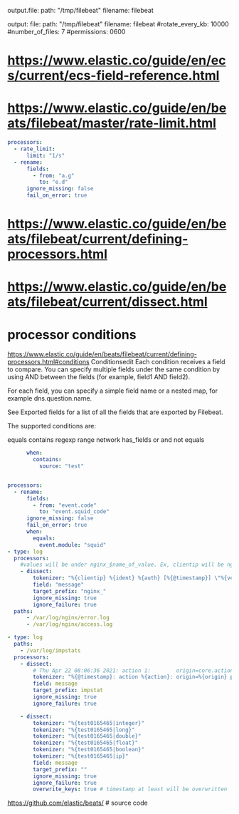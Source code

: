 output.file:
  path: "/tmp/filebeat"
  filename: filebeat

output:
  file:
	path: "/tmp/filebeat"
	filename: filebeat
	#rotate_every_kb: 10000
	#number_of_files: 7
	#permissions: 0600

# https://www.elastic.co/guide/en/ecs/current/ecs-field-reference.html

# https://www.elastic.co/guide/en/beats/filebeat/master/rate-limit.html
```yaml
processors:
  - rate_limit:
      limit: "1/s"
  - rename:
      fields:
        - from: "a.g"
          to: "e.d"
      ignore_missing: false
      fail_on_error: true
```
# https://www.elastic.co/guide/en/beats/filebeat/current/defining-processors.html
# https://www.elastic.co/guide/en/beats/filebeat/current/dissect.html
# processor conditions
https://www.elastic.co/guide/en/beats/filebeat/current/defining-processors.html#conditions
Conditionsedit
Each condition receives a field to compare. You can specify multiple fields under the same condition by using AND between the fields (for example, field1 AND field2).

For each field, you can specify a simple field name or a nested map, for example dns.question.name.

See Exported fields for a list of all the fields that are exported by Filebeat.

The supported conditions are:

equals
contains
regexp
range
network
has_fields
or
and
not
equals
```yaml
      when:
        contains:
          source: "test"


processors:
  - rename:
      fields:
        - from: "event.code"
          to: "event.squid_code"
      ignore_missing: false
      fail_on_error: true
      when:
        equals:
          event.module: "squid"
- type: log
  processors:
    #values will be under nginx_$name_of_value. Ex, clientip will be nginx_clientip
    - dissect:
        tokenizer: "%{clientip} %{ident} %{auth} [%{@timestamp}] \"%{verb} %{request} HTTP/%{httpversion}\" %{status} %{size} %{referer} %{user_agent}"
        field: "message"
        target_prefix: "nginx_"
        ignore_missing: true
        ignore_failure: true
  paths:
      - /var/log/nginx/error.log
      - /var/log/nginx/access.log

- type: log
  paths:
    - /var/log/impstats
  processors:
    - dissect:
        # Thu Apr 22 08:06:36 2021: action 1:        origin=core.action processed=4 failed=0 suspended=0 suspended.duration=0 resumed=0
        tokenizer: "%{@timestamp}: action %{action}: origin=%{origin} processed=%{processed} failed=%{failed} suspended=%{suspended} suspended.duration=%{suspended_duration} resumed=%{resumed} "
        field: message
        target_prefix: impstat
        ignore_missing: true
        ignore_failure: true

	- dissect:
        tokenizer: "%{test0165465|integer}"
        tokenizer: "%{test0165465|long}"
        tokenizer: "%{test0165465|double}"
        tokenizer: "%{test0165465|float}"
        tokenizer: "%{test0165465|boolean}"
        tokenizer: "%{test0165465|ip}"
        field: message
        target_prefix: ""
        ignore_missing: true
        ignore_failure: true
        overwrite_keys: true # timestamp at least will be overwritten
```


https://github.com/elastic/beats/ # source code
